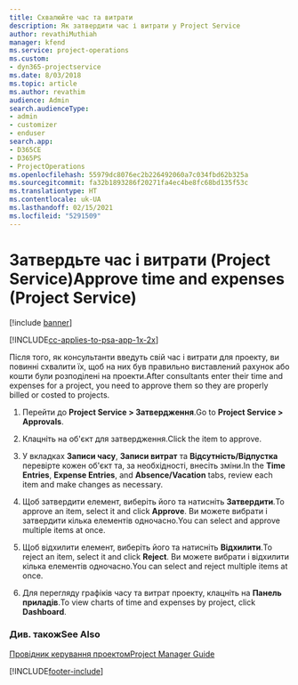 ```yaml
---
title: Схвалюйте час та витрати
description: Як затвердити час і витрати у Project Service
author: revathiMuthiah
manager: kfend
ms.service: project-operations
ms.custom:
- dyn365-projectservice
ms.date: 8/03/2018
ms.topic: article
ms.author: revathim
audience: Admin
search.audienceType:
- admin
- customizer
- enduser
search.app:
- D365CE
- D365PS
- ProjectOperations
ms.openlocfilehash: 55979dc8076ec2b226492060a7c034fbd62b325a
ms.sourcegitcommit: fa32b1893286f20271fa4ec4be8fc68bd135f53c
ms.translationtype: HT
ms.contentlocale: uk-UA
ms.lasthandoff: 02/15/2021
ms.locfileid: "5291509"
---
```

# <a name="approve-time-and-expenses-project-service"></a><span data-ttu-id="69fa7-103">Затвердьте час і витрати (Project Service)</span><span class="sxs-lookup"><span data-stu-id="69fa7-103">Approve time and expenses (Project Service)</span></span>

[!include [banner](../includes/psa-now-project-operations.md)]

[!INCLUDE[cc-applies-to-psa-app-1x-2x](../includes/cc-applies-to-psa-app-1x-2x.md)]

<span data-ttu-id="69fa7-104">Після того, як консультанти введуть свій час і витрати для проекту, ви повинні схвалити їх, щоб на них був правильно виставлений рахунок або кошти були розподілені на проекти.</span><span class="sxs-lookup"><span data-stu-id="69fa7-104">After consultants enter their time and expenses for a project, you need to approve them so they are properly billed or costed to projects.</span></span>  
  
1.  <span data-ttu-id="69fa7-105">Перейти до **Project Service > Затвердження**.</span><span class="sxs-lookup"><span data-stu-id="69fa7-105">Go to **Project Service > Approvals**.</span></span>  
  
2.  <span data-ttu-id="69fa7-106">Клацніть на об'єкт для затвердження.</span><span class="sxs-lookup"><span data-stu-id="69fa7-106">Click the item to approve.</span></span>  
  
3.  <span data-ttu-id="69fa7-107">У вкладках **Записи часу**, **Записи витрат** та **Відсутність/Відпустка** перевірте кожен об'єкт та, за необхідності, внесіть зміни.</span><span class="sxs-lookup"><span data-stu-id="69fa7-107">In the **Time Entries**, **Expense Entries**, and **Absence/Vacation** tabs, review each item and make changes as necessary.</span></span>  
  
4.  <span data-ttu-id="69fa7-108">Щоб затвердити елемент, виберіть його та натисніть **Затвердити**.</span><span class="sxs-lookup"><span data-stu-id="69fa7-108">To approve an item, select it and click **Approve**.</span></span> <span data-ttu-id="69fa7-109">Ви можете вибрати і затвердити кілька елементів одночасно.</span><span class="sxs-lookup"><span data-stu-id="69fa7-109">You can select and approve multiple items at once.</span></span>  
  
5.  <span data-ttu-id="69fa7-110">Щоб відхилити елемент, виберіть його та натисніть **Відхилити**.</span><span class="sxs-lookup"><span data-stu-id="69fa7-110">To reject an item, select it and click **Reject**.</span></span> <span data-ttu-id="69fa7-111">Ви можете вибрати і відхилити кілька елементів одночасно.</span><span class="sxs-lookup"><span data-stu-id="69fa7-111">You can select and reject multiple items at once.</span></span>  
  
6.  <span data-ttu-id="69fa7-112">Для перегляду графіків часу та витрат проекту, клацніть на **Панель приладів**.</span><span class="sxs-lookup"><span data-stu-id="69fa7-112">To view charts of time and expenses by project, click **Dashboard**.</span></span>  
  
### <a name="see-also"></a><span data-ttu-id="69fa7-113">Див. також</span><span class="sxs-lookup"><span data-stu-id="69fa7-113">See Also</span></span>  
 [<span data-ttu-id="69fa7-114">Провідник керування проектом</span><span class="sxs-lookup"><span data-stu-id="69fa7-114">Project Manager Guide</span></span>](../psa/project-manager-guide.md)


[!INCLUDE[footer-include](../includes/footer-banner.md)]